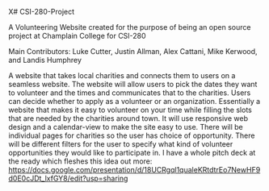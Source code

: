 X# CSI-280-Project

A Volunteering Website created for the purpose of being an open source project at Champlain College for CSI-280

Main Contributors: Luke Cutter, Justin Allman, Alex Cattani, Mike Kerwood, and Landis Humphrey

A website that takes local charities and connects them to users on a seamless website.
The website will allow users to pick the dates they want to volunteer and the times and communicates that to the charities. Users can decide whether to apply as a volunteer or an organization.
Essentially a website that makes it easy to volunteer on your time while filling the slots that are needed by the charities around town.
It will use responsive web design and a calendar-view to make the site easy to use. There will be individual pages for charities so the user has choice of opportunity. 
There will be different filters for the user to specify what kind of volunteer opportunities they would like to participate in.
I have a whole pitch deck at the ready which fleshes this idea out more: https://docs.google.com/presentation/d/18UCRgql1qualeKRtdtrEo7NewHF9d0E0cJDt_lxfGY8/edit?usp=sharing
